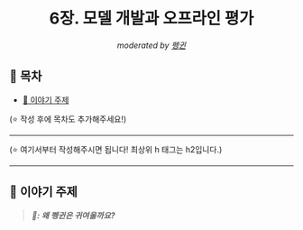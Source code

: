 <div align="center">
    <h1>6장. 모델 개발과 오프라인 평가</h1>
    <i>moderated by <a href="https://github.com/CoodingPenguin">펭귄</a></i>
</div>

## 📝 목차

- [💬 이야기 주제](#-이야기-주제)

(⭐️ 작성 후에 목차도 추가해주세요!)

---

(⭐️ 여기서부터 작성해주시면 됩니다! 최상위 h 태그는 h2입니다.)

---

## 💬 이야기 주제

> <strong><i>🐧: 왜 펭귄은 귀여울까요?</i></strong>

